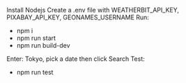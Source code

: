 Install Nodejs
Create a .env file with WEATHERBIT_API_KEY, PIXABAY_API_KEY, GEONAMES_USERNAME
Run:

- npm i
- npm run start
- npm run build-dev

Enter: Tokyo, pick a date then click Search
Test:

- npm run test
